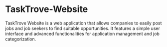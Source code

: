 # TaskTrove-Website
TaskTrove Website is a web application that allows companies to easily post jobs and job seekers to find suitable opportunities. It features a simple user interface and advanced functionalities for application management and job categorization.
